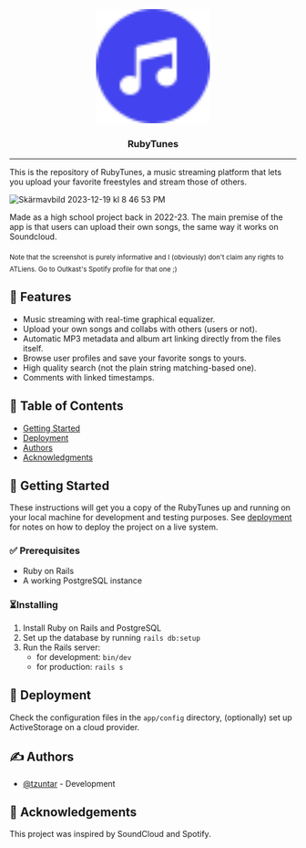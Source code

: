 <p align="center">
  <a href="" rel="noopener">
 <img width=200px height=200px src="./app/assets/images/logo.svg" alt="RubyTunes Logo"></a>
</p>

<h3 align="center">RubyTunes</h3>

---

This is the repository of RubyTunes, a music streaming platform that lets you
upload your favorite freestyles and stream those of others.

<img width="1223" alt="Skärmavbild 2023-12-19 kl  8 46 53 PM" src="https://github.com/tzuntar/rubytunes/assets/35228139/c9981f97-a49c-40db-ad01-f908d4028bc7">

Made as a high school project back in 2022-23. The main premise of the app is that
users can upload their own songs, the same way it works on Soundcloud.

<p><sub>Note that the screenshot is purely informative and I (obviously) don't claim any rights
to ATLiens. Go to Outkast's Spotify profile for that one ;)</sub></p>

## 💎 Features

- Music streaming with real-time graphical equalizer.
- Upload your own songs and collabs with others (users or not).
- Automatic MP3 metadata and album art linking directly from the files itself.
- Browse user profiles and save your favorite songs to yours.
- High quality search (not the plain string matching-based one).
- Comments with linked timestamps.

## 📝 Table of Contents

- [Getting Started](#getting_started)
- [Deployment](#deployment)
- [Authors](#authors)
- [Acknowledgments](#acknowledgement)

## 🏁 Getting Started <a name = "getting_started"></a>

These instructions will get you a copy of the RubyTunes up and running on your local machine for development and testing
purposes. See [deployment](#deployment) for notes on how to deploy the project on a live system.

### ✅ Prerequisites <a name = "prerequisites"></a>

- Ruby on Rails
- A working PostgreSQL instance

### ⏳Installing

1. Install Ruby on Rails and PostgreSQL
2. Set up the database by running `rails db:setup`
3. Run the Rails server:
   - for development: `bin/dev`
   - for production: `rails s`

## 🚀 Deployment <a name = "deployment"></a>

Check the configuration files in the `app/config` directory, (optionally) set up ActiveStorage on a cloud provider.

## ✍️ Authors <a name = "authors"></a>

- [@tzuntar](https://github.com/tzuntar) - Development

## 🎉 Acknowledgements <a name = "acknowledgement"></a>

This project was inspired by SoundCloud and Spotify.
